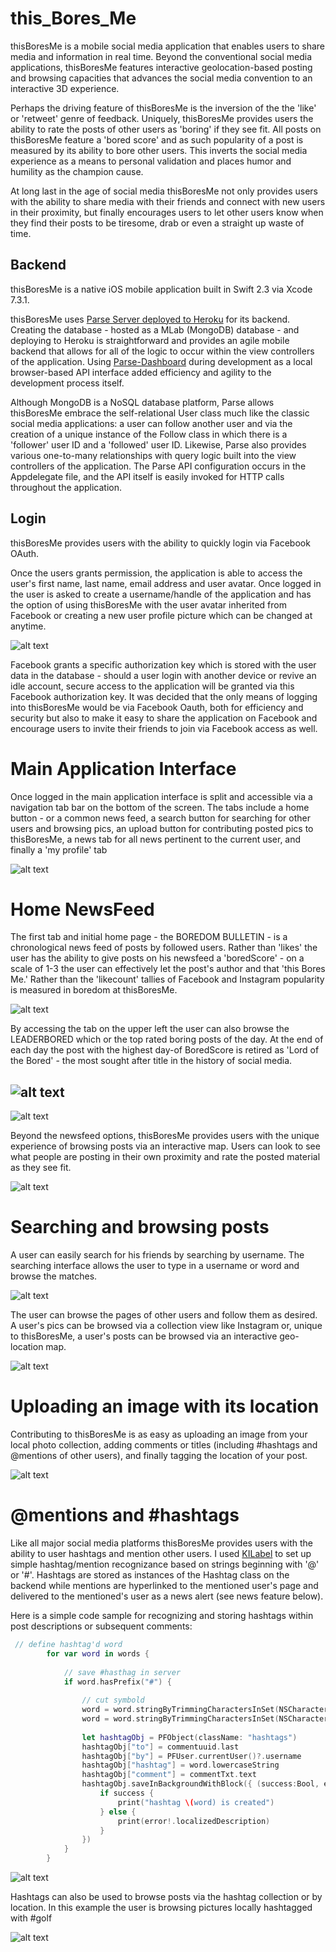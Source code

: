 # this_Bores_Me

thisBoresMe is a mobile social media application that enables users to share media and information in real time.  Beyond the conventional social media applications, thisBoresMe features interactive geolocation-based posting and browsing capacities that advances the social media convention to an interactive 3D experience.

Perhaps the driving feature of thisBoresMe is the inversion of the the 'like' or 'retweet' genre of feedback.  Uniquely, thisBoresMe provides users the ability to rate the posts of other users as 'boring' if they see fit.  All posts on thisBoresMe feature a 'bored score' and as such popularity of a post is measured by its ability to bore other users.  This inverts the social media experience as a means to personal validation and places humor and humility as the champion cause.

At long last in the age of social media thisBoresMe not only provides users with the ability to share media with their friends and connect with new users in their proximity, but finally encourages users to let other users know when they find their posts to be tiresome, drab or even a straight up waste of time.  

## Backend

thisBoresMe is a native iOS mobile application built in Swift 2.3 via Xcode 7.3.1.

thisBoresMe uses [Parse Server deployed to Heroku](https://devcenter.heroku.com/articles/deploying-a-parse-server-to-heroku) for its backend.  Creating the database - hosted as a MLab (MongoDB) database - and deploying to Heroku is straightforward and provides an agile mobile backend that allows for all of the logic to occur within the view controllers of the application. Using [Parse-Dashboard](https://github.com/ParsePlatform/parse-dashboard) during development as a local browser-based API interface added efficiency and agility to the development process itself.

Although MongoDB is a NoSQL database platform, Parse allows thisBoresMe embrace the self-relational User class much like the classic social media applications: a user can follow another user and via the creation of a unique instance of the Follow class in which there is a 'follower' user ID and a 'followed' user ID.  Likewise, Parse also provides various one-to-many relationships with query logic built into the view controllers of the application.  The Parse API configuration occurs in the Appdelegate file, and the API itself is easily invoked for HTTP calls throughout the application.


## Login

thisBoresMe provides users with the ability to quickly login via Facebook OAuth.  

Once the users grants permission, the application is able to access the user's first name, last name, email address and user avatar.  Once logged in the user is asked to create a username/handle of the application and has the option of using thisBoresMe with the user avatar inherited from Facebook or creating a new user profile picture which can be changed at anytime.

![alt text](gif1.gif)

Facebook grants a specific authorization key which is stored with the user data in the database - should a user login with another device or revive an idle account, secure access to the application will be granted via this Facebook authorization key.  It was decided that the only means of logging into thisBoresMe would be via Facebook Oauth, both for efficiency and security but also to make it easy to share the application on Facebook and encourage users to invite their friends to join via Facebook access as well.

# Main Application Interface

Once logged in the main application interface is split and accessible via a navigation tab bar on the bottom of the screen.  The tabs include a home button - or a common news feed, a search button for searching for other users and browsing pics, an upload button for contributing posted pics to thisBoresMe, a news tab for all news pertinent to the current user, and finally a 'my profile' tab

![alt text](gif.gif)

# Home NewsFeed

The first tab and initial home page - the BOREDOM BULLETIN - is a chronological news feed of posts by followed users.  Rather than 'likes' the user has the ability to give posts on his newsfeed a 'boredScore' - on a scale of 1-3 the user can effectively let the post's author and that 'this Bores Me.'  Rather than the 'likecount' tallies of Facebook and Instagram popularity is measured in boredom at thisBoresMe.

![alt text](gif5.gif)

By accessing the tab on the upper left the user can also browse the LEADERBORED which or the top rated boring posts of the day.  At the end of each day the post with the highest day-of BoredScore is retired as 'Lord of the Bored' - the most sought after title in the history of social media.

![alt text](gifB.gif)
--
![alt text](tshirt.png)

Beyond the newsfeed options, thisBoresMe provides users with the unique experience of browsing posts via an interactive map.  Users can look to see what people are posting in their own proximity and rate the posted material as they see fit.

![alt text](gifA.gif)

# Searching and browsing posts

A user can easily search for his friends by searching by username.  The searching interface allows the user to type in a username or word and browse the matches.

![alt text](gif2.gif)

The user can browse the pages of other users and follow them as desired. A user's pics can be browsed via a collection view like Instagram or, unique to thisBoresMe, a user's posts can be browsed via an interactive geo-location map.

![alt text](gif3.gif)

# Uploading an image with its location

Contributing to thisBoresMe is as easy as uploading an image from your local photo collection, adding comments or titles (including #hashtags and @mentions of other users), and finally tagging the location of your post.

![alt text](gif7.gif)

# @mentions and #hashtags

Like all major social media platforms thisBoresMe provides users with the ability to user hashtags and mention other users. I used [KILabel](https://github.com/Krelborn/KILabel) to set up simple hashtag/mention recognizance based on strings beginning with '@' or '#'.  Hashtags are stored as instances of the Hashtag class on the backend while mentions are hyperlinked to the mentioned user's page and delivered to the mentioned's user as a news alert (see news feature below).

Here is a simple code sample for recognizing and storing hashtags within post descriptions or subsequent comments:



```swift
 // define hashtag'd word
        for var word in words {
            
            // save #hasthag in server
            if word.hasPrefix("#") {
                
                // cut symbold
                word = word.stringByTrimmingCharactersInSet(NSCharacterSet.punctuationCharacterSet())
                word = word.stringByTrimmingCharactersInSet(NSCharacterSet.symbolCharacterSet())
                
                let hashtagObj = PFObject(className: "hashtags")
                hashtagObj["to"] = commentuuid.last
                hashtagObj["by"] = PFUser.currentUser()?.username
                hashtagObj["hashtag"] = word.lowercaseString
                hashtagObj["comment"] = commentTxt.text
                hashtagObj.saveInBackgroundWithBlock({ (success:Bool, error:NSError?) -> Void in
                    if success {
                        print("hashtag \(word) is created")
                    } else {
                        print(error!.localizedDescription)
                    }
                })
            }
        }
```

![alt text](gif8.gif)

Hashtags can also be used to browse posts via the hashtag collection or by location.  In this example the user is browsing pictures locally hashtagged with #golf

![alt text](gif4.gif)









